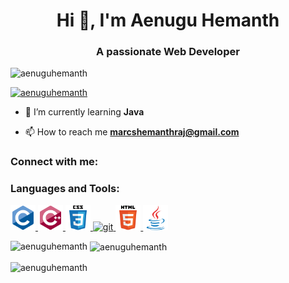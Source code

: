 <h1 align="center">Hi 👋, I'm Aenugu Hemanth</h1>
<h3 align="center">A passionate Web Developer</h3>

<p align="left"> <img src="https://komarev.com/ghpvc/?username=aenuguhemanth&label=Profile%20views&color=0e75b6&style=flat" alt="aenuguhemanth" /> </p>

<p align="left"> <a href="https://github.com/ryo-ma/github-profile-trophy"><img src="https://github-profile-trophy.vercel.app/?username=aenuguhemanth" alt="aenuguhemanth" /></a> </p>

- 🌱 I’m currently learning **Java**

- 📫 How to reach me **marcshemanthraj@gmail.com**

<h3 align="left">Connect with me:</h3>
<p align="left">
</p>

<h3 align="left">Languages and Tools:</h3>
<p align="left"> <a href="https://www.cprogramming.com/" target="_blank" rel="noreferrer"> <img src="https://raw.githubusercontent.com/devicons/devicon/master/icons/c/c-original.svg" alt="c" width="40" height="40"/> </a> <a href="https://www.w3schools.com/cpp/" target="_blank" rel="noreferrer"> <img src="https://raw.githubusercontent.com/devicons/devicon/master/icons/cplusplus/cplusplus-original.svg" alt="cplusplus" width="40" height="40"/> </a> <a href="https://www.w3schools.com/css/" target="_blank" rel="noreferrer"> <img src="https://raw.githubusercontent.com/devicons/devicon/master/icons/css3/css3-original-wordmark.svg" alt="css3" width="40" height="40"/> </a> <a href="https://git-scm.com/" target="_blank" rel="noreferrer"> <img src="https://www.vectorlogo.zone/logos/git-scm/git-scm-icon.svg" alt="git" width="40" height="40"/> </a> <a href="https://www.w3.org/html/" target="_blank" rel="noreferrer"> <img src="https://raw.githubusercontent.com/devicons/devicon/master/icons/html5/html5-original-wordmark.svg" alt="html5" width="40" height="40"/> </a> <a href="https://www.java.com" target="_blank" rel="noreferrer"> <img src="https://raw.githubusercontent.com/devicons/devicon/master/icons/java/java-original.svg" alt="java" width="40" height="40"/> </a> </p>

<p><img align="left" src="https://github-readme-stats.vercel.app/api/top-langs?username=aenuguhemanth&show_icons=true&locale=en&layout=compact" alt="aenuguhemanth" /></p>

<p>&nbsp;<img align="center" src="https://github-readme-stats.vercel.app/api?username=aenuguhemanth&show_icons=true&locale=en" alt="aenuguhemanth" /></p>

<p><img align="center" src="https://github-readme-streak-stats.herokuapp.com/?user=aenuguhemanth&" alt="aenuguhemanth" /></p>
